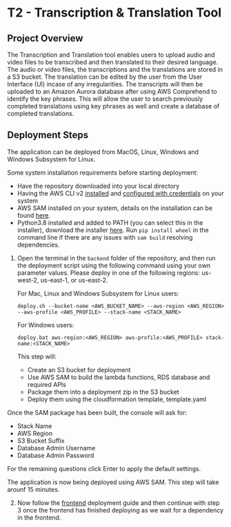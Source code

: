 # T2 - Transcription & Translation Tool

## Project Overview

The Transcription and Translation tool enables users to upload audio and video files to be transcribed and then translated to their desired language. The audio or video files, the transcriptions and the translations are stored in a S3 bucket. The translation can be edited by the user from the User Interface (UI) incase of any irregularities. The transcripts will then be uploaded to an Amazon Aurora database after using AWS Comprehend to identify the key phrases. This will allow the user to search previously completed translations using key phrases as well and create a database of completed translations.

## Deployment Steps
The application can be deployed from MacOS, Linux, Windows and Windows Subsystem for Linux.

Some system installation requirements before starting deployment:
* Have the repository downloaded into your local directory
* Having the AWS CLI v2 [installed](https://docs.aws.amazon.com/cli/latest/userguide/install-cliv2.html) and
  [configured with credentials](https://docs.aws.amazon.com/cli/latest/userguide/cli-chap-configure.html) on your system
* AWS SAM installed on your system, details on the installation can be found 
  [here](https://docs.aws.amazon.com/serverless-application-model/latest/developerguide/serverless-sam-cli-install.html).
* Python3.8 installed and added to PATH (you can select this in the installer), download the 
  installer [here](https://www.python.org/downloads/release/python-387/). 
  Run ```pip install wheel``` in the command line if there are any issues with ```sam build``` resolving dependencies.

1) Open the terminal in the `backend` folder of the repository, and then run the deployment script using the following command using 
   your own parameter values. Please deploy in one of the following regions: us-west-2, us-east-1, or us-east-2.
   
   For Mac, Linux and Windows Subsystem for Linux users:

   ```   
   deploy.sh --bucket-name <AWS_BUCKET_NAME> --aws-region <AWS_REGION> --aws-profile <AWS_PROFILE> --stack-name <STACK_NAME>
   ```

   For Windows users:
   ```   
   deploy.bat aws-region:<AWS_REGION> aws-profile:<AWS_PROFILE> stack-name:<STACK_NAME> 
   ```
    
   This step will:
   <ul>
   <li>Create an S3 bucket for deployment</li>
   <li>Use AWS SAM to build the lambda functions, RDS database and required APIs</li>
   <li>Package them into a deployment zip in the S3 bucket</li>
   <li>Deploy them using the cloudformation template, template.yaml </li>
   </ul>

  Once the SAM package has been built, the console will ask for:
  <ul>
  <li> Stack Name </li>
  <li> AWS Region </li>
  <li> S3 Bucket Suffix </li>
  <li> Database Admin Username </li>
  <li> Database Admin Password </li>
  </ul>

  For the remaining questions click Enter to apply the default settings.

  The application is now being deployed using AWS SAM. This step will take arounf 15 minutes.


2) Now follow the [frontend](frontend-README.md) deployment guide and then continue with step 3 once the frontend
   has finished deploying as we wait for a dependency in the frontend. 
